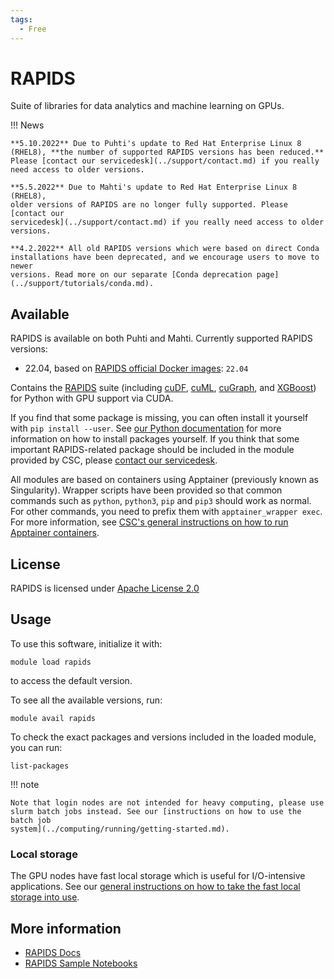 ```yaml
---
tags:
  - Free
---
```


# RAPIDS

Suite of libraries for data analytics and machine learning on GPUs.

!!! News

    **5.10.2022** Due to Puhti's update to Red Hat Enterprise Linux 8
    (RHEL8), **the number of supported RAPIDS versions has been reduced.**
    Please [contact our servicedesk](../support/contact.md) if you really
    need access to older versions.

    **5.5.2022** Due to Mahti's update to Red Hat Enterprise Linux 8 (RHEL8),
    older versions of RAPIDS are no longer fully supported. Please [contact our
    servicedesk](../support/contact.md) if you really need access to older versions.

    **4.2.2022** All old RAPIDS versions which were based on direct Conda
    installations have been deprecated, and we encourage users to move to newer
    versions. Read more on our separate [Conda deprecation page](../support/tutorials/conda.md).


## Available

RAPIDS is available on both Puhti and Mahti.  Currently supported
RAPIDS versions:

- 22.04, based on [RAPIDS official Docker images](https://hub.docker.com/r/rapidsai/rapidsai/): `22.04`

Contains the [RAPIDS](https://rapids.ai/) suite (including
[cuDF](https://github.com/rapidsai/cudf),
[cuML](https://github.com/rapidsai/cuml),
[cuGraph](https://github.com/rapidsai/cugraph), and
[XGBoost](https://rapids.ai/xgboost.html)) for Python with GPU support via CUDA.

If you find that some package is missing, you can often install it yourself with
`pip install --user`. See [our Python
documentation](python.md#installing-python-packages-to-existing-modules) for
more information on how to install packages yourself. If you think that some
important RAPIDS-related package should be included in the module provided by
CSC, please [contact our servicedesk](../support/contact.md).

All modules are based on containers using Apptainer (previously known
as Singularity). Wrapper scripts have been provided so that common
commands such as `python`, `python3`, `pip` and `pip3` should work as
normal. For other commands, you need to prefix them with
`apptainer_wrapper exec`. For more information, see [CSC's general
instructions on how to run Apptainer
containers](../computing/containers/run-existing.md).

## License

RAPIDS is licensed under [Apache License 2.0](https://docs.rapids.ai/api/cugraph/stable/references/licenses/)

## Usage

To use this software, initialize it with:

```text
module load rapids
```

to access the default version.

To see all the available versions, run:

```text
module avail rapids
```

To check the exact packages and versions included in the loaded module, you can run:

```text
list-packages
```

!!! note 

    Note that login nodes are not intended for heavy computing, please use
    slurm batch jobs instead. See our [instructions on how to use the batch job
    system](../computing/running/getting-started.md).

### Local storage

The GPU nodes have fast local storage which is useful for I/O-intensive
applications. See our [general instructions on how to take the fast local
storage into
use](../computing/running/creating-job-scripts-puhti.md#local-storage).

## More information

- [RAPIDS Docs](https://docs.rapids.ai/)
- [RAPIDS Sample Notebooks](https://github.com/rapidsai/notebooks)
